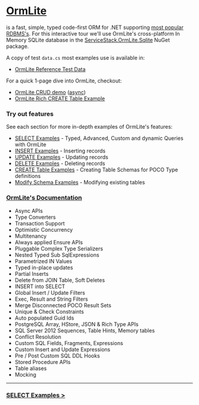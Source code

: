 # <a target="_top" href="https://github.com/ServiceStack/ServiceStack.OrmLite">OrmLite</a>

is a fast, simple, typed code-first ORM for .NET supporting 
<a target="_top" href="https://github.com/ServiceStack/ServiceStack.OrmLite#download">most popular RDBMS's</a>. 
For this interactive tour we'll use OrmLite's cross-platform In Memory SQLite database
in the
<a href="https://www.nuget.org/packages/ServiceStack.OrmLite.Sqlite" target="_top">ServiceStack.OrmLite.Sqlite</a>
NuGet package.

A copy of test `data.cs` most examples use is available in:

 - [OrmLite Reference Test Data](#gist=87164fa870ac7503b43333d1d275456c&show=data.cs)

For a quick 1-page dive into OrmLite, checkout:

 - [OrmLite CRUD demo](#gist=366428a36503971c38496cbe30d6cfea) ([async](#gist=f49d30be9ed7a549636adda4b4e96939))
 - [OrmLite Rich CREATE Table Example](#gist=ed9518f550a5dc3fc3a079df4f584eaa)

### Try out features

See each section for more in-depth examples of OrmLite's features:

 - [SELECT Examples](#doc=select-examples.md&gist=43a09ba142f24ab2ec878284c8b942ca) - Typed, Advanced, Custom and dynamic Queries with OrmLite
 - [INSERT Examples](#doc=insert-examples.md&gist=f9d55e68175169a5568ecef22d14921d) - Inserting records
 - [UPDATE Examples](#doc=update-examples.md&gist=974a093d0b5f68ba9c3801c72bf37778) - Updating records
 - [DELETE Examples](#doc=delete-examples.md&gist=2094c4cfd41c709241c8647b39be0b10) - Deleting records
 - [CREATE Table Examples](#doc=create-tables.md&gist=ab8d48cff82044238acd2b5730e63e08) - Creating Table Schemas for POCO Type definitions
 - [Modify Schema Examples](#doc=modify-schema.md&gist=4467fba9a611cc060c193568c3c07dff) - Modifying existing tables
 
<h3><a target="_top" href="https://github.com/ServiceStack/ServiceStack.OrmLite">OrmLite's Documentation</a></h3>

  - Async APIs
  - Type Converters
  - Transaction Support
  - Optimistic Concurrency
  - Multitenancy
  - Always applied Ensure APIs
  - Pluggable Complex Type Serializers
  - Nested Typed Sub SqlExpressions
  - Parametrized IN Values
  - Typed in-place updates
  - Partial Inserts
  - Delete from JOIN Table, Soft Deletes
  - INSERT into SELECT
  - Global Insert / Update Filters
  - Exec, Result and String Filters
  - Merge Disconnected POCO Result Sets
  - Unique & Check Constraints
  - Auto populated Guid Ids
  - PostgreSQL Array, HStore, JSON & Rich Type APIs
  - SQL Server 2012 Sequences, Table Hints, Memory tables
  - Conflict Resolution
  - Custom SQL Fields, Fragments, Expressions
  - Custom Insert and Update Expressions
  - Pre / Post Custom SQL DDL Hooks
  - Stored Procedure APIs
  - Table aliases
  - Mocking

---

### [SELECT Examples >](#doc=select-examples.md&gist=43a09ba142f24ab2ec878284c8b942ca)
